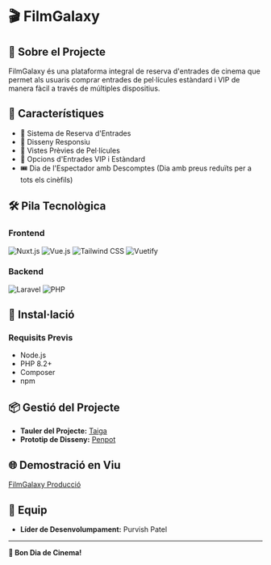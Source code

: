 # 🎬 FilmGalaxy
## 📝 Sobre el Projecte
FilmGalaxy és una plataforma integral de reserva d'entrades de cinema que permet als usuaris comprar entrades de pel·lícules estàndard i VIP de manera fàcil a través de múltiples dispositius.

## 🚀 Característiques
- 🎫 Sistema de Reserva d'Entrades
- 📱 Disseny Responsiu
- 🎥 Vistes Prèvies de Pel·lícules
- 💺 Opcions d'Entrades VIP i Estàndard
- 🎟️ Dia de l'Espectador amb Descomptes (Dia amb preus reduïts per a tots els cinèfils)

## 🛠 Pila Tecnològica
### Frontend
![Nuxt.js](https://img.shields.io/badge/Nuxt.js-3-green?logo=nuxt.js)
![Vue.js](https://img.shields.io/badge/Vue.js-3-brightgreen?logo=vue.js)
![Tailwind CSS](https://img.shields.io/badge/Tailwind_CSS-38B2AC?logo=tailwind-css)
![Vuetify](https://img.shields.io/badge/Vuetify-1867C0?logo=vuetify)

### Backend
![Laravel](https://img.shields.io/badge/Laravel-12-red?logo=laravel)
![PHP](https://img.shields.io/badge/PHP-8.2+-777BB4?logo=php)

## 🔧 Instal·lació
### Requisits Previs
- Node.js
- PHP 8.2+
- Composer
- npm

## 📦 Gestió del Projecte
- **Tauler del Projecte:** [Taiga](https://tree.taiga.io/project/purvish69-dawtr3cinemapurvish/taskboard/sprint-2-14091)
- **Prototip de Disseny:** [Penpot](https://design.penpot.app/#/workspace?team-id=f5fe9278-89db-81e9-8004-faf25f3561fd&file-id=456eee66-5663-80cb-8005-d362338816a6&page-id=456eee66-5663-80cb-8005-d362338816a7)

## 🌐 Demostració en Viu
[FilmGalaxy Producció](http://filmgalaxy.daw.inspedralbes.cat/)

## 👥 Equip
- **Líder de Desenvolumpament:** Purvish Patel

---
**🍿 Bon Dia de Cinema!**
